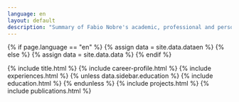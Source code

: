 ```yaml
---
language: en
layout: default
description: "Summary of Fabio Nobre's academic, professional and personal life."
---
```

{% if page.language == "en" %}
{% assign data = site.data.dataen %}
{% else %}
{% assign data = site.data.data %}
{% endif %} 

{% include title.html %}
{% include career-profile.html %} 
{% include experiences.html %}
{% unless data.sidebar.education %}
  {% include education.html %}
{% endunless %}
{% include projects.html %}
{% include publications.html %}
